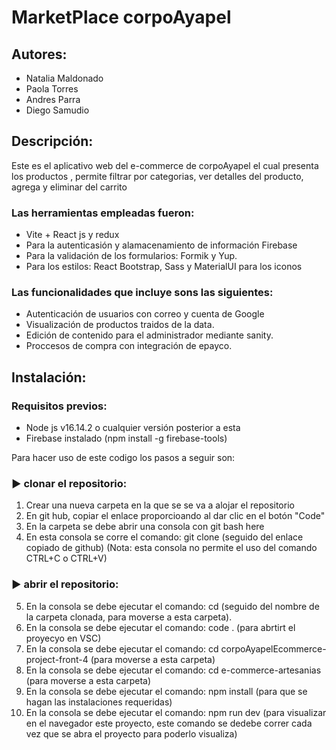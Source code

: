 # MarketPlace corpoAyapel
## Autores:
- Natalia Maldonado
- Paola Torres
- Andres Parra 
- Diego Samudio
  
## Descripción: 
Este es el aplicativo web del e-commerce de corpoAyapel el cual presenta los productos , permite filtrar por categorias, ver detalles del producto, agrega y eliminar del carrito 

### Las herramientas empleadas fueron: 
- Vite + React js y redux
- Para la autenticasión y alamacenamiento de información Firebase
- Para la validación de los formularios: Formik y Yup.
- Para los estilos: React Bootstrap,  Sass y MaterialUI para los iconos  
### Las funcionalidades que incluye sons las siguientes:
- Autenticación de usuarios con correo y cuenta de Google 
- Visualización de productos traidos de la data.
- Edición de contenido para el administrador mediante sanity.
- Proccesos de compra con integración de epayco.

## Instalación: 
### Requisitos previos: 
- Node js v16.14.2 o cualquier versión posterior a esta
- Firebase instalado (npm install -g firebase-tools)

Para hacer uso de este codigo los pasos a seguir son: 
### ▶ clonar el repositorio:
1. Crear una nueva carpeta en la que se se va a alojar el repositorio
2. En git hub, copiar el enlace proporcioando al dar clic en el botón "Code" 
3. En la carpeta se debe abrir una consola con git bash here 
4. En esta consola se corre el comando: git clone (seguido del enlace copiado de github) (Nota: esta consola no permite el uso del comando CTRL+C o CTRL+V)
### ▶ abrir el repositorio:
5. En la consola se debe ejecutar el comando: cd (seguido del nombre de la carpeta clonada, para moverse a esta carpeta).
6. En la consola se debe ejecutar el comando: code . (para abrtirt el proyecyo en VSC)
7. En la consola se debe ejecutar el comando: cd corpoAyapelEcommerce-project-front-4  (para moverse a esta carpeta)
8. En la consola se debe ejecutar el comando: cd e-commerce-artesanias  (para moverse a esta carpeta)
9. En la consola se debe ejecutar el comando: npm install (para que se hagan las instalaciones requeridas)
10. En la consola se debe ejecutar el comando: npm run dev (para visualizar en el navegador este proyecto, este comando se dedebe correr cada vez que se abra el proyecto para poderlo visualiza)
